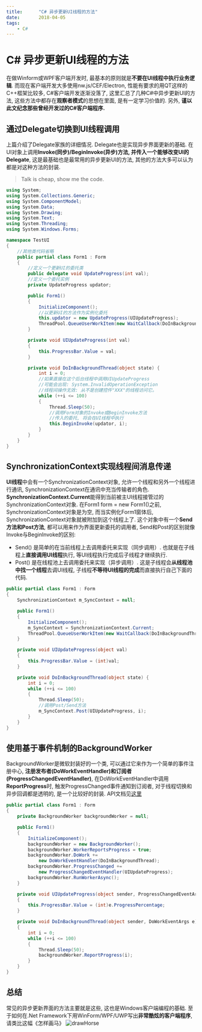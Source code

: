 ```yaml
---
title:      "C# 异步更新UI线程的方法"
date:       2018-04-05
tags:
    - C#
---
```


# C# 异步更新UI线程的方法

在做Winform或WPF客户端开发时, 最基本的原则就是**不要在UI线程中执行业务逻辑**. 而现在客户端开发大多使用nw.js/CEF/Electron, 性能有要求的用QT这样的C++框架比较多, C#客户端开发逐渐没落了, 这里汇总了几种C#中异步更新UI的方法, 这些方法中都存在**观察者模式**的思想在里面, 是有一定学习价值的. 另外, **谨以此文纪念那些曾经开发过的C#客户端程序.** 

## 通过Delegate切换到UI线程调用
上篇介绍了Delegate家族的详细情况. Delegate也是实现异步界面更新的基础. 在UI对象上调用**Invoke(同步)/BeginInvoke(异步)**方法, 并传入一个能够改变UI的**Delegate**, 这是最基础也是最常用的异步更新UI的方法, 其他的方法大多可以认为都是对这种方法的封装.    
>Talk is cheap, show me the code.  

```csharp
using System;
using System.Collections.Generic;
using System.ComponentModel;
using System.Data;
using System.Drawing;
using System.Text;
using System.Threading;
using System.Windows.Forms;

namespace TestUI
{
    //其他类代码省略
    public partial class Form1 : Form
    {
        //定义一个更新UI的委托类
        public delegate void UpdateProgress(int val);
        //定义一个委托实例
        private UpdateProgress updator;

        public Form1()
        {
            InitializeComponent();
            //以更新UI的方法作为实例化委托
            this.updator = new UpdateProgress(UIUpdateProgress);
            ThreadPool.QueueUserWorkItem(new WaitCallback(DoInBackgroundThread));
        }

        private void UIUpdateProgress(int val)
        {
            this.ProgressBar.Value = val;
        }

        private void DoInBackgroundThread(object state) {
            int i = 0;
            //如果直接在这个后台线程中调用UIUpdateProgress
            //可能会出现: System.InvalidOperationException
            //线程间操作无效: 从不是创建控件"XXX"的线程访问它。
            while (++i <= 100)
            {
                Thread.Sleep(50);
                //调用Form对象的Invoke或BeginInvoke方法
                //传入的委托, 将会在UI线程中执行
                this.BeginInvoke(updator, i);
            }
        }
    }
}
```

## SynchronizationContext实现线程间消息传递
**UI线程**中会有一个SynchronizationContext对象, 允许一个线程和另外一个线程进行通讯, SynchronizationContext在通讯中充当传输者的角色. **SynchronizationContext.Current**能得到当前被主UI线程接管过的SynchronizationContext对象. 在Form1 form = new Form1()之前, SynchronizationContext对象是为空, 而当实例化Form1窗体后, SynchronizationContext对象就被附加到这个线程上了. 这个对象中有一个**Send方法和Post方法**, 都可以用来作为界面更新委托的调用者, Send和Post的区别就像Invoke与BeginInvoke的区别:
- Send() 是简单的在当前线程上去调用委托来实现（同步调用）. 也就是在子线程上**直接调用UI线程**执行, 等UI线程执行完成后子线程才继续执行.
- Post() 是在线程池上去调用委托来实现（异步调用）. 这是子线程会**从线程池中找一个线程**去调UI线程, 子线程**不等待UI线程的完成**而直接执行自己下面的代码.

```csharp
public partial class Form1 : Form
{
    SynchronizationContext m_SyncContext = null;

    public Form1()
    {
        InitializeComponent();
        m_SyncContext = SynchronizationContext.Current;
        ThreadPool.QueueUserWorkItem(new WaitCallback(DoInBackgroundThread));
    }

    private void UIUpdateProgress(object val)
    {
        this.ProgressBar.Value = (int)val;
    }

    private void DoInBackgroundThread(object state) {
        int i = 0;
        while (++i <= 100)
        {
            Thread.Sleep(50);
            //调用Post/Send方法
            m_SyncContext.Post(UIUpdateProgress, i);
        }
    }
}
```

## 使用基于事件机制的BackgroundWorker
BackgroundWorker是微软封装好的一个类, 可以通过它来作为一个简单的事件注册中心, **注册发布者(DoWorkEventHandler)**和**订阅者(ProgressChangedEventHandler)**, 在DoWorkEventHandler中调用**ReportProgress**时, 触发ProgressChanged事件通知到订阅者, 对于线程切换和异步回调都是透明的, 是一个比较好的封装. API文档见[这里](https://docs.microsoft.com/zh-cn/dotnet/api/system.componentmodel.backgroundworker?view=netframework-4.7.1)
```csharp
public partial class Form1 : Form
{
    private BackgroundWorker backgroundWorker = null;

    public Form1()
    {
        InitializeComponent();
        backgroundWorker = new BackgroundWorker();
        backgroundWorker.WorkerReportsProgress = true;
        backgroundWorker.DoWork +=
            new DoWorkEventHandler(DoInBackgroundThread);
        backgroundWorker.ProgressChanged += 
            new ProgressChangedEventHandler(UIUpdateProgress);
        backgroundWorker.RunWorkerAsync();
    }

    private void UIUpdateProgress(object sender, ProgressChangedEventArgs e)
    {
        this.ProgressBar.Value = (int)e.ProgressPercentage;
    }

    private void DoInBackgroundThread(object sender, DoWorkEventArgs e)
    {
        int i = 0;
        while (++i <= 100)
        {
            Thread.Sleep(50);
            backgroundWorker.ReportProgress(i);
        }
    }
}
```

## 总结
常见的异步更新界面的方法主要就是这些, 这也是Windows客户端编程的基础. 至于如何在.Net Framework下用WinForm/WPF/UWP写出**非常酷炫的客户端程序**, 请类比这幅《怎样画马》
![drawHorse](//filecdn.code2life.top/draw-horse.jpg)

